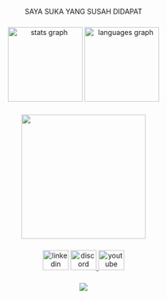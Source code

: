 <p align="center">SAYA SUKA YANG SUSAH DIDAPAT</p>

###

<div align="center">
  <img src="https://github-readme-stats.vercel.app/api?username=itshan-ux&hide_title=false&hide_rank=false&show_icons=true&include_all_commits=true&count_private=true&disable_animations=false&theme=dracula&locale=en&hide_border=false&order=1" height="150" alt="stats graph"  />
  <img src="https://github-readme-stats.vercel.app/api/top-langs?username=itshan-ux&locale=en&hide_title=false&layout=compact&card_width=320&langs_count=5&theme=dracula&hide_border=false&order=2" height="150" alt="languages graph"  />
</div>

###

<div align="center">
  <img height="250" src="https://cdn.discordapp.com/attachments/1372530763651878974/1412729288364658761/download.jpeg?ex=68b95a2d&is=68b808ad&hm=67fdcf0136c82a5d9bd9d9849b81d528a9a62312dea7ec99420bb9f001932e82&"  />
</div>

###

<div align="center">
  <img src="https://raw.githubusercontent.com/maurodesouza/profile-readme-generator/master/src/assets/icons/social/linkedin/default.svg" width="52" height="40" alt="linkedin logo"  />
  <a href="https://discord.gg/VCRqesZx" target="_blank">
    <img src="https://raw.githubusercontent.com/maurodesouza/profile-readme-generator/master/src/assets/icons/social/discord/default.svg" width="52" height="40" alt="discord logo"  />
  </a>
  <a href="https://youtube.com/@hanxorz?si=pl0zvBC4RZhgjj9n" target="_blank">
    <img src="https://raw.githubusercontent.com/maurodesouza/profile-readme-generator/master/src/assets/icons/social/youtube/default.svg" width="52" height="40" alt="youtube logo"  />
  </a>
</div>

###

<div align="center">
  <img src="https://visitor-badge.laobi.icu/badge?page_id=itshan-ux.itshan-ux&left_text=JUMLAH%20PENYUSUP"  />
</div>

###